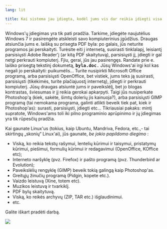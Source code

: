 ```yaml
---
lang: lit

title: Kai sistema jau įdiegta, kodėl jums vis dar reikia įdiegti visa kita?
---
```


Windows'&#371; &#303;diegimas yra tik pati prad&#382;ia. Tarkime, &#303;dieg&#279;te naujut&#279;lius Windows 7 ir 
pasireng&#279;te atskleisti savo kompiuterinius &#303;g&#363;d&#382;ius. Draugas atsiun&#269;ia jums e. 
lai&#353;k&#261; su prisegta PDF byla: po galais, j&#363;s neturite programos jai perskaityti. Tur&#279;site eiti 
&#303; internet&#261;, susirasti tinklalap&#303;, leisiant&#303; parsisi&#371;sti Adobe Reader'&#303; (ar kit&#261; 
PDF skaitytuv&#261;), parsisi&#371;sti j&#303;, &#303;diegti ir gal netgi perkrauti kompiuter&#303;. Fjiu, gerai, 
j&#363;s jau pasireng&#281;s. Randate prie e. lai&#353;ko prisegt&#261; tekstin&#303; dokumet&#261;, <tt><b>byla.doc</b>.</tt> J&#363;s&#371; Windows'ai irgi kol kas negali jo perskaityti: puikum&#279;lis... Turite nusipirkti Microsoft Office 
program&#261;, arba parsisi&#371;sti OpenOffice, bet vistiek, jums teks j&#261; susirasti, parsisi&#371;sti 
(tik&#279;kim&#279;s, turite pla&#269;iajuost&#303; internet&#261;), &#303;diegti ir perkrauti 
kompiuter&#303;. J&#363;s&#371; draugas atsiunt&#279; jums ir paveiksl&#279;l&#303;, bet jo blogas kontrastas, 
&#353;viesumas ir j&#303; reikia gerokai apkarpyti. Taigi j&#363;s nusiperkate Photoshop'&#261; (kiek, sak&#279;te, 
&#353;imt&#371; doleri&#371; jis kainuoja?), arba parsisi&#371;sti GIMP program&#261; (tai nemokama programa, galinti 
atlikti beveik tiek pat, kiek ir Photoshop'as): surasti, parsisi&#371;sti, &#303;diegti etc... Tikriausiai pakaks: 
mint&#303; supratote, Windows'ams toli iki pilno programinio apr&#363;pinimo ir j&#371; &#303;diegimas yra tik 
r&#363;pes&#269;i&#371; prad&#382;ia.

Kai gaunate Linux'us (tokius, kaip Ubuntu, Mandriva, Fedora, etc.,- tai skirting&#371; „skoni&#371;“ Linux'ai), j&#363;s 
gaunate, <i>be jokio papildomo diegimo</i> :

<ul>
<li>Visk&#261;, ko reikia tekst&#371; ra&#353;ymui, lenteli&#371; k&#363;rimui ir taisymui, pristatym&#371; 
k&#363;rimui, pie&#353;imui, formuli&#371; k&#363;rimui ir redagavimui (OpenOffice, KOffice etc);</li>
<li>Interneto nar&#353;ykl&#281; (pvz. Firefox) ir pa&#353;to program&#261; (pvz. Thunderbird ar Evolution);</li>
<li>Paveiksl&#279;li&#371; rengykl&#281; (GIMP) beveik toki&#261; galing&#261; kaip Photoshop'as.</li>
<li>Greit&#371;j&#371; &#382;inu&#269;i&#371; program&#261; (Pidgin, 
kopete etc.).</li>
<li>Vaizdo leistuv&#261; (Xine, totem etc).</li>
<li>Muzikos leistuv&#261; ir tvarkikl&#303;.</li>
<li>PDF byl&#371; skaitytuv&#261;.</li>
<li>Visk&#261;, ko reik&#279;s archyv&#371; (ZIP, TAR etc.) i&#353;glaudinimui.</li>
<li>etc.</li>
</ul>

Galite i&#353;kart prad&#279;ti darb&#261;.

<img src="Images/app_menu.png" />




